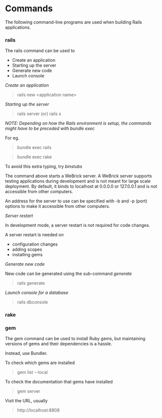 # Commands

The following command-line programs are used when building Rails applications. 

### rails

The rails command can be used to
* Create an application
* Starting up the server
* Generate new code 
* Launch console

<i>Create an application</i>

> rails new \<application name\>

<i>Starting up the server</i>

> rails server (or) rails s

*NOTE: Depending on how the Rails environment is setup, the commands might have to be preceded with bundle exec*

For eg. 

> bundle exec rails

> bundle exec rake

To avoid this extra typing, try *binstubs*

The command above starts a WeBrick server. A WeBrick server supports testing applications during development and is not meant for large scale deployment. By default, it binds to localhost at 0.0.0.0 or 127.0.0.1 and is not accessible from other computers. 

An address for the server to use can be specified with -b and -p (port) options to make it accessible from other computers.

<i> Server restart </i>

In development mode, a server restart is not required for code changes.

A server restart is needed on
* configuration changes
* adding scopes
* installing gems

<i>Generate new code</i>

New code can be generated using the sub-command <i>generate</i>

> rails generate

<i>Launch console for a database</i>

> rails dbconsole

### rake



### gem

The gem command can be used to install Ruby gems, but maintaining versions of gems and their dependencies is a hassle.

Instead, use Bundler.

To check which gems are installed

> gem list --local

To check the documentation that gems have installed

> gem server

Visit the URL, usually

> http://localhost:8808

